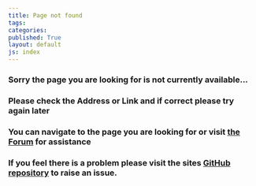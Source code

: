```yaml
---
title: Page not found
tags: 
categories: 
published: True
layout: default
js: index
---
```


### Sorry the page you are looking for is not currently available...

### Please check the Address or Link and if correct please try again later

### You can navigate to the page you are looking for or visit [the Forum]({{site.forum}}) for assistance

### If you feel there is a problem please visit the sites [GitHub repository]({{site.web-git}}/blob/master/README.md) to raise an issue. 
